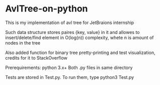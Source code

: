 # AvlTree-on-python
This is my implementation of avl tree for JetBraions internship

Such data structure stores paires {key, value} in it and allowes to insert/delete/find element in O(log(n)) complexity, whete n is amount of nodes in the tree

Also added function for binary tree pretty-printing and test visualization, credits for it to StackOverflow

Prerequirements:
python 3.x+ 
Both .py files in same directory

Tests are stored in Test.py. 
To run them, type python3 Test.py 
